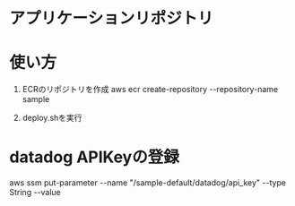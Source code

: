 # アプリケーションリポジトリ

# 使い方

1. ECRのリポジトリを作成
aws ecr create-repository --repository-name sample

2. deploy.shを実行

# datadog APIKeyの登録
aws ssm put-parameter --name "/sample-default/datadog/api_key" --type String --value <APIKEY>
